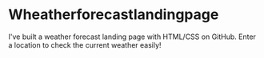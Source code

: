 # Wheatherforecastlandingpage
I've built a weather forecast landing page with HTML/CSS on GitHub. Enter a location to check the current weather easily!
